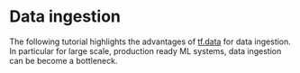 # Data ingestion

The following tutorial highlights the advantages of
[tf.data](https://www.tensorflow.org/guide/data_performance#pipelining) for data ingestion. In particular for large scale,
production ready ML systems, data ingestion can be become a bottleneck.